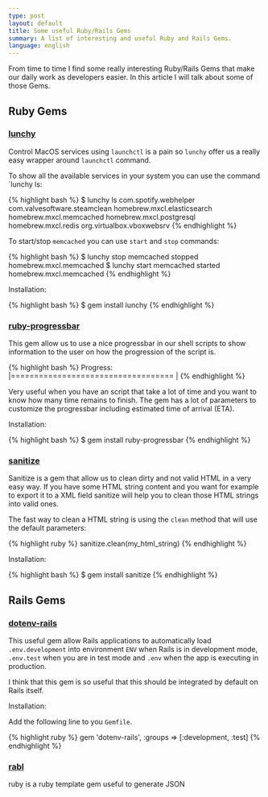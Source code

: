```yaml
---
type: post
layout: default
title: Some useful Ruby/Rails Gems
summary: A list of interesting and useful Ruby and Rails Gems.
language: english
---
```


From time to time I find some really interesting Ruby/Rails Gems that make our daily work as developers easier. In this article I will talk about some of those Gems.

## Ruby Gems

### [lunchy][lunchy]

Control MacOS services using `launchctl` is a pain so `lunchy` offer us a really easy wrapper around `launchctl` command.

To show all the available services in your system you can use the command `lunchy ls:

{% highlight bash %}
$ lunchy ls
com.spotify.webhelper
com.valvesoftware.steamclean
homebrew.mxcl.elasticsearch
homebrew.mxcl.memcached
homebrew.mxcl.postgresql
homebrew.mxcl.redis
org.virtualbox.vboxwebsrv
{% endhighlight %}

To start/stop `memcached` you can use `start` and `stop` commands:

{% highlight bash %}
$ lunchy stop memcached
stopped homebrew.mxcl.memcached
$ lunchy start memcached
started homebrew.mxcl.memcached
{% endhighlight %}

Installation:

{% highlight bash %}
$ gem install lunchy
{% endhighlight %}

### [ruby-progressbar][ruby-progressbar]

This gem allow us to use a nice progressbar in our shell scripts to show information to the user on how the progression of the script is.

{% highlight bash %}
Progress: |===================================                 |
{% endhighlight %}

Very useful when you have an script that take a lot of time and you want to know how many time remains to finish. The gem has a lot of parameters to customize the progressbar including estimated time of arrival (ETA).

Installation:

{% highlight bash %}
$ gem install ruby-progressbar
{% endhighlight %}

### [sanitize][sanitize]

Sanitize is a gem that allow us to clean dirty and not valid HTML in a very easy way. If you have some HTML string content and you want for example to export it to a XML field sanitize will help you to clean those HTML strings into valid ones.

The fast way to clean a HTML string is using the `clean` method that will use the default parameters:

{% highlight ruby %}
sanitize.clean(my_html_string)
{% endhighlight %}

Installation:

{% highlight bash %}
$ gem install sanitize
{% endhighlight %}


## Rails Gems

### [dotenv-rails][dotenv-rails]

This useful gem allow Rails applications to automatically load `.env.development` into environment `ENV` when Rails is in development mode, `.env.test` when you are in test mode and `.env` when the app is executing in production.

I think that this gem is so useful that this should be integrated by default on Rails itself.

Installation:

Add the following line to you `Gemfile`.

{% highlight ruby %}
gem 'dotenv-rails', :groups => [:development, :test]
{% endhighlight %}

### [rabl][rabl]

ruby is a ruby template gem useful to generate JSON

[lunchy]: https://github.com/mperham/lunchy
[ruby-progressbar]: https://github.com/jfelchner/ruby-progressbar
[sanitize]: https://github.com/rgrove/sanitize
[dotenv-rails]: https://github.com/bkeepers/dotenv
[rabl]: https://github.com/nesquena/rabl
